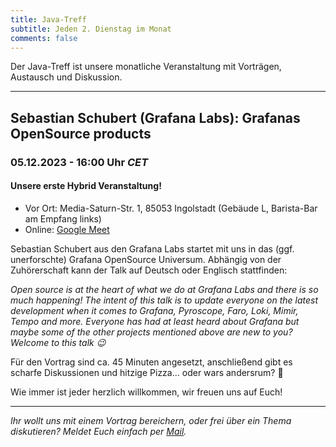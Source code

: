 ```yaml
---
title: Java-Treff
subtitle: Jeden 2. Dienstag im Monat
comments: false
---
```


Der Java-Treff ist unsere monatliche Veranstaltung mit Vorträgen, Austausch und Diskussion.

---

## **Sebastian Schubert** (Grafana Labs): Grafanas OpenSource products
### 05.12.2023 - 16:00 Uhr *CET*

#### Unsere erste Hybrid Veranstaltung!
* Vor Ort: Media-Saturn-Str. 1, 85053 Ingolstadt (Gebäude L, Barista-Bar am Empfang links)
* Online: [Google Meet](https://meet.google.com/get-jzpw-qxm)

Sebastian Schubert aus den Grafana Labs startet mit uns in das (ggf. unerforschte) Grafana OpenSource Universum.
Abhängig von der Zuhörerschaft kann der Talk auf Deutsch oder Englisch stattfinden:

_Open source is at the heart of what we do at Grafana Labs and there is so much happening! The intent of this talk is to update everyone on the latest development when it comes to Grafana, Pyroscope, Faro, Loki, Mimir, Tempo and more. Everyone has had at least heard about Grafana but maybe some of the other projects mentioned above are new to you? Welcome to this talk 😉_

Für den Vortrag sind ca. 45 Minuten angesetzt, anschließend gibt es scharfe Diskussionen und hitzige Pizza... oder wars andersrum? 🤔

Wie immer ist jeder herzlich willkommen, wir freuen uns auf Euch!

---

*Ihr wollt uns mit einem Vortrag bereichern, oder frei über ein Thema diskutieren?
Meldet Euch einfach per [Mail](mailto:info@jug-in.bayern).*
